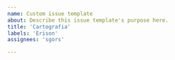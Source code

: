 ```yaml
---
name: Custom issue template
about: Describe this issue template's purpose here.
title: 'Cartografia'
labels: 'Erison'
assignees: 'sgors'

---
```



